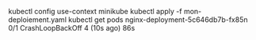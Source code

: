 kubectl config use-context minikube
kubectl apply -f mon-deploiement.yaml
kubectl get pods
nginx-deployment-5c646db7b-fx85n 0/1 CrashLoopBackOff 4 (10s ago) 86s
